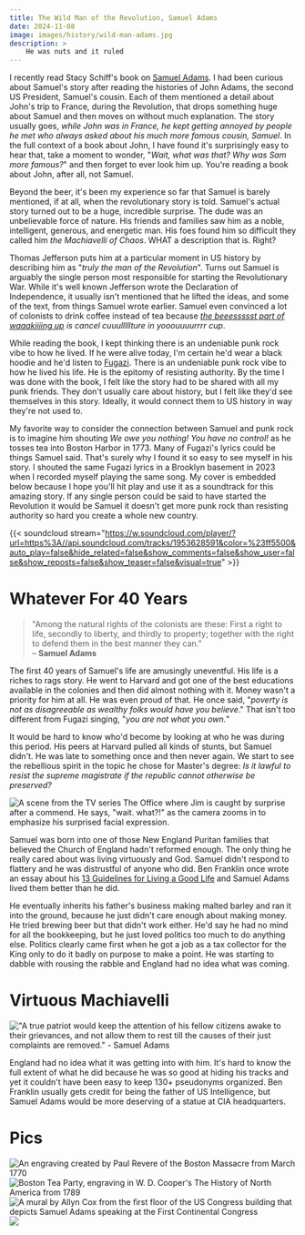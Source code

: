 ```yaml
---
title: The Wild Man of the Revolution, Samuel Adams
date: 2024-11-08
image: images/history/wild-man-adams.jpg
description: >
    He was nuts and it ruled
---
```


I recently read Stacy Schiff's book on [Samuel Adams](https://stacyschiff.com/the-revolutionary-samuel-adams.html). I had been curious about Samuel's story after reading the histories of John Adams, the second US President, Samuel's cousin. Each of them mentioned a detail about John's trip to France, during the Revolution, that drops something huge about Samuel and then moves on without much explanation. The story usually goes, _while John was in France, he kept getting annoyed by people he met who always asked about his much more famous cousin, Samuel_. In the full context of a book about John, I have found it's surprisingly easy to hear that, take a moment to wonder, "_Wait, what was that? Why was Sam more famous?_" and then forget to ever look him up. You're reading a book about John, after all, not Samuel.

Beyond the beer, it's been my experience so far that Samuel is barely mentioned, if at all, when the revolutionary story is told. Samuel's actual story turned out to be a huge, incredible surprise. The dude was an unbelievable force of nature. His friends and families saw him as a noble, intelligent, generous, and energetic man. His foes found him so difficult they called him _the Machiavelli of Chaos_. WHAT a description that is. Right?

Thomas Jefferson puts him at a particular moment in US history by describing him as "_truly the man of the Revolution_". Turns out Samuel is arguably the single person most responsible for starting the Revolutionary War. While it's well known Jefferson wrote the Declaration of Independence, it usually isn't mentioned that he lifted the ideas, and some of the text, from things Samuel wrote earlier. Samuel even convinced a lot of colonists to drink coffee instead of tea because _[the beeessssst part of waaakiiiing up](https://www.youtube.com/watch?v=S7LXSQ85jpw) is cancel cuuulllllture in yooouuuurrrr cup_.

While reading the book, I kept thinking there is an undeniable punk rock vibe to how he lived. If he were alive today, I'm certain he'd wear a black hoodie and he'd listen to [Fugazi](https://www.youtube.com/watch?v=c_5OZOwAhas). There is an undeniable punk rock vibe to how he lived his life. He is the epitomy of resisting authority. By the time I was done with the book, I felt like the story had to be shared with all my punk friends. They don't usually care about history, but I felt like they'd see themselves in this story. Ideally, it would connect them to US history in way they're not used to.

My favorite way to consider the connection between Samuel and punk rock is to imagine him shouting _We owe you nothing! You have no control!_ as he tosses tea into Boston Harbor in 1773. Many of Fugazi's lyrics could be things Samuel said. That's surely why I found it so easy to see myself in his story. I shouted the same Fugazi lyrics in a Brooklyn basement in 2023 when I recorded myself playing the same song. My cover is embedded below because I hope you'll hit play and use it as a soundtrack for this amazing story. If any single person could be said to have started the Revolution it would be Samuel it doesn't get more punk rock than resisting authority so hard you create a whole new country.

{{< soundcloud stream="https://w.soundcloud.com/player/?url=https%3A//api.soundcloud.com/tracks/1953628591&color=%23ff5500&auto_play=false&hide_related=false&show_comments=false&show_user=false&show_reposts=false&show_teaser=false&visual=true" >}}
<br>


# Whatever For 40 Years

> "Among the natural rights of the colonists are these: First a right to life, secondly to liberty, and thirdly to property; together with the right to defend them in the best manner they can."<br>
> – **Samuel Adams**


The first 40 years of Samuel's life are amusingly uneventful. His life is a riches to rags story. He went to Harvard and got one of the best educations available in the colonies and then did almost nothing with it. Money wasn't a priority for him at all. He was even proud of that. He once said, "_poverty is not as disagreeable as wealthy folks would have you believe_." That isn't too different from Fugazi singing, "_you are not what you own._"

It would be hard to know who'd become by looking at who he was during this period. His peers at Harvard pulled all kinds of stunts, but Samuel didn't. He was late to something once and then never again. We start to see the rebellious spirit in the topic he chose for Master's degree: _Is it lawful to resist the supreme magistrate if the republic cannot otherwise be preserved?_

![A scene from the TV series The Office where Jim is caught by surprise after a commend. He says, "wait. what?!" as the camera zooms in to emphasize his surprised facial expression.](waitwhat.gif)

Samuel was born into one of those New England Puritan families that believed the Church of England hadn't reformed enough. The only thing he really cared about was living virtuously and God. Samuel didn't respond to flattery and he was distrustful of anyone who did. Ben Franklin once wrote an essay about his [13 Guidelines for Living a Good Life](https://bigthink.com/personal-growth/ben-franklins-13-guidelines-for-living-a-good-life/) and Samuel Adams lived them better than he did. 

He eventually inherits his father's business making malted barley and ran it into the ground, because he just didn't care enough about making money. He tried brewing beer but that didn't work either. He'd say he had no mind for all the bookkeeping, but he just loved politics too much to do anything else. Politics clearly came first when he got a job as a tax collector for the King only to do it badly on purpose to make a point. He was starting to dabble with rousing the rabble and England had no idea what was coming.


# Virtuous Machiavelli

!["A true patriot would keep the attention of his fellow citizens awake to their grievances, and not allow them to rest till the causes of their just complaints are removed." - Samuel Adams](TruePatriot.jpg)

England had no idea what it was getting into with him. It's hard to know the full extent of what he did because he was so good at hiding his tracks and yet it couldn't have been easy to keep 130+ pseudonyms organized. Ben Franklin usually gets credit for being the father of US Intelligence, but Samuel Adams would be more deserving of a statue at CIA headquarters. 




# Pics

![An engraving created by Paul Revere of the Boston Massacre from March 1770](TheBostonMassacre.jpg)
![Boston Tea Party, engraving in W. D. Cooper's The History of North America from 1789](BostonTeaParty.jpg)
![A mural by Allyn Cox from the first floor of the US Congress building that depicts Samuel Adams speaking at the First Continental Congress ](FirstContinentalCongress.jpg)
![](AdamsAtDOI.jpg)
